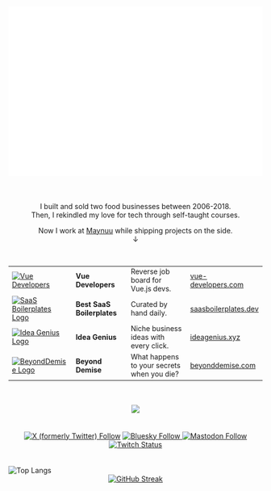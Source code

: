<div align="center">
  <a href="https://saasboilerplates.dev/?ref=gh" target="_blank">
    <img src="https://raw.githubusercontent.com/poppacalypse/poppacalypse/master/welcome.svg" width="800" height="auto">
  </a>
</div>

<br/>
<br/>

<div align="center">
  <p>I built and sold two food businesses between 2006-2018. <br />Then, I rekindled my love for tech through self-taught courses.</p>
  <p>Now I work at <a href="https://maynuu.com">Maynuu</a> while shipping projects on the side.
  <br/>↓
  </p>
</div>

<br/>

<div align="center">

|                                                                                                                                                                                                                         |                            |                                                 |                                                              |
| :---------------------------------------------------------------------------------------------------------------------------------------------------------------------------------------------------------------------- | :------------------------- | :---------------------------------------------- | :----------------------------------------------------------- |
| <a href="https://vue-developers.com/?ref=gh" target="_blank"><img height="50px" src="https://vue-developers.com/apple-touch-icon.png" alt="Vue Developers" /></a> | **Vue Developers** | Reverse job board for Vue.js devs. | [vue-developers.com](https://vue-developers.com/?ref=gh) |
| <a href="https://saasboilerplates.dev/?ref=gh" target="_blank"><img height="50px" src="https://saasboilerplates.dev/favicons/logo.svg" alt="SaaS Boilerplates Logo" /></a>                                              | **Best SaaS Boilerplates** | Curated by hand daily.                          | [saasboilerplates.dev](https://saasboilerplates.dev/?ref=gh) |
| <a href="https://ideagenius.xyz/?ref=gh" target="_blank"><img height="50px" src="https://ideagenius.xyz/assets/logo-1e1147f98146dcd7b9b15c88f8bc720e08727df7b2b02d95a54bb0fe0c0abb74.png" alt="Idea Genius Logo" /></a> | **Idea Genius**            | Niche business ideas with every click. | [ideagenius.xyz](https://ideagenius.xyz/?ref=gh)             |
| <a href="https://beyonddemise.com/?ref=gh" target="_blank"><img height="50px" src="https://www.beyonddemise.com/assets/images/Logo.png" alt="BeyondDemise Logo" /></a>                                                  | **Beyond Demise**          | What happens to your secrets when you die?      | [beyonddemise.com](https://beyonddemise.com/?ref=gh)         |

</div>

<br/>
<br/>

<div align="center">
 <a href="https://www.buymeacoffee.com/poppacalypse">
   <img src="https://img.buymeacoffee.com/button-api/?text=Buy me a coffee&emoji=☕&slug=poppacalypse&button_colour=40DCA5&font_colour=ffffff&font_family=Lato&outline_colour=000000&coffee_colour=FFDD00" />
 </a>
</div>

<br/>
<br/>

<div align="center">
  <a href="https://x.com/poppacalypse" target="_blank">
    <img src="https://img.shields.io/badge/Twitter-7.4K-%2337bcae?style=for-the-badge&logo=x&logoColor=white&labelColor=1a1b27" alt="X (formerly Twitter) Follow"></a>

  <a href="https://bsky.app/profile/poppacalypse.bsky.social" target="_blank">
    <img src="https://img.shields.io/badge/Bluesky-2K-%2337bcae?style=for-the-badge&logo=bluesky&logoColor=white&labelColor=1a1b27" alt="Bluesky Follow"/></a><a href="https://alpaca.gold/@poppacalypse" target="_blank">

  <a href="https://alpaca.gold/@poppacalypse" target="_blank">
    <img src="https://img.shields.io/mastodon/follow/109646489759073442?color=37bcae&labelColor=1a1b27&domain=https%3A%2F%2Falpaca.gold&logo=mastodon&style=for-the-badge&label=Mastodon" alt="Mastodon Follow"></a>
  <a href="https://twitch.tv/poppacalypse" target="_blank">
    <img src="https://img.shields.io/twitch/status/poppacalypse?logo=twitchsx&style=for-the-badge&color=37bcae&labelColor=1a1b27&label=TWITCH+STATUS" alt="Twitch Status"></a>
</div>

<br/>
<br/>
  

<div align="center" style="display: flex; justify-content: space-between; align-items: center;">
  <img src="https://github-stats-five-omega.vercel.app/api/top-langs/?username=poppacalypse&layout=pie&theme=tokyonight&hide_border=true&cache_seconds=21600" alt="Top Langs">
</div>



<div align="center">
  <a href="https://git.io/streak-stats">
    <img src="https://github-streak-zeta.vercel.app?user=poppacalypse&theme=tokyonight&hide_border=true" alt="GitHub Streak" />
  </a>
</div>
